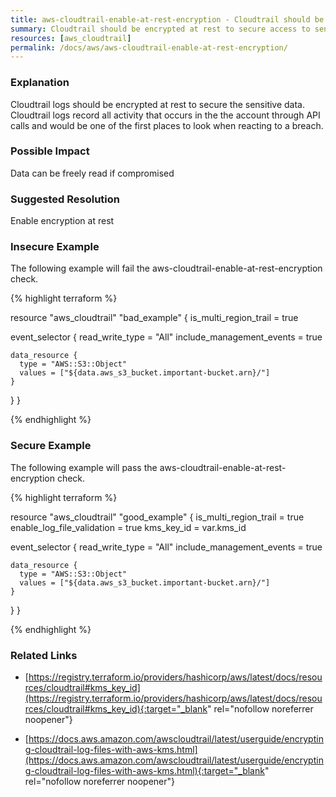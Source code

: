 ```yaml
---
title: aws-cloudtrail-enable-at-rest-encryption - Cloudtrail should be encrypted at rest to secure access to sensitive trail data
summary: Cloudtrail should be encrypted at rest to secure access to sensitive trail data 
resources: [aws_cloudtrail] 
permalink: /docs/aws/aws-cloudtrail-enable-at-rest-encryption/
---
```

### Explanation


Cloudtrail logs should be encrypted at rest to secure the sensitive data. Cloudtrail logs record all activity that occurs in the the account through API calls and would be one of the first places to look when reacting to a breach.


### Possible Impact
Data can be freely read if compromised

### Suggested Resolution
Enable encryption at rest


### Insecure Example

The following example will fail the aws-cloudtrail-enable-at-rest-encryption check.

{% highlight terraform %}

resource "aws_cloudtrail" "bad_example" {
  is_multi_region_trail = true

  event_selector {
    read_write_type           = "All"
    include_management_events = true

    data_resource {
      type = "AWS::S3::Object"
      values = ["${data.aws_s3_bucket.important-bucket.arn}/"]
    }
  }
}

{% endhighlight %}



### Secure Example

The following example will pass the aws-cloudtrail-enable-at-rest-encryption check.

{% highlight terraform %}

resource "aws_cloudtrail" "good_example" {
  is_multi_region_trail = true
  enable_log_file_validation = true
  kms_key_id = var.kms_id

  event_selector {
    read_write_type           = "All"
    include_management_events = true

    data_resource {
      type = "AWS::S3::Object"
      values = ["${data.aws_s3_bucket.important-bucket.arn}/"]
    }
  }
}

{% endhighlight %}



### Related Links


- [https://registry.terraform.io/providers/hashicorp/aws/latest/docs/resources/cloudtrail#kms_key_id](https://registry.terraform.io/providers/hashicorp/aws/latest/docs/resources/cloudtrail#kms_key_id){:target="_blank" rel="nofollow noreferrer noopener"}

- [https://docs.aws.amazon.com/awscloudtrail/latest/userguide/encrypting-cloudtrail-log-files-with-aws-kms.html](https://docs.aws.amazon.com/awscloudtrail/latest/userguide/encrypting-cloudtrail-log-files-with-aws-kms.html){:target="_blank" rel="nofollow noreferrer noopener"}


